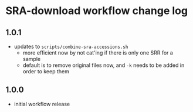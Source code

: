 # SRA-download workflow change log

## 1.0.1
- updates to `scripts/combine-sra-accessions.sh`
  - more efficient now by not cat'ing if there is only one SRR for a sample
  - default is to remove original files now, and `-k` needs to be added in order to keep them

## 1.0.0
- initial workflow release
